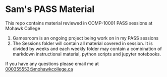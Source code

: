 # Sam's PASS Material
This repo contains material reviewed in COMP-10001 PASS sessions at Mohawk College


1. Gamesroom is an ongoing project being work on in my PASS sessions
2. The Sessions folder will contain all material covered in session. It is divided by weeks and each weekly folder may contain a combination of markdown instructional material, python scripts and jupyter notebooks.

If you have any questions please email me at 000355553@mohawkcollege.ca